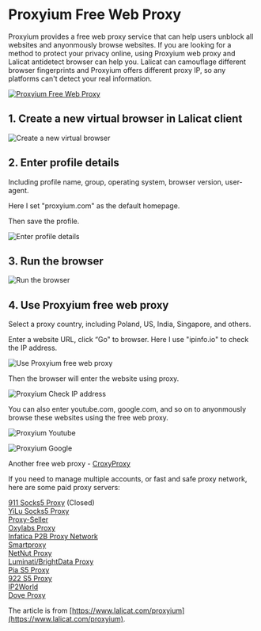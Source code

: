 # Proxyium Free Web Proxy

Proxyium provides a free web proxy service that can help users unblock all websites and anyonmously browse websites. If you are looking for a method to protect your privacy online, using Proxyium web proxy and Lalicat antidetect browser can help you. Lalicat can camouflage different browser fingerprints and Proxyium offers different proxy IP, so any platforms can't detect your real information.

[![Proxyium Free Web Proxy](https://res.cloudinary.com/marcomontalbano/image/upload/v1689146732/video_to_markdown/images/youtube--oXLcnV1x0n4-c05b58ac6eb4c4700831b2b3070cd403.jpg)](https://youtu.be/oXLcnV1x0n4 "Proxyium Free Web Proxy")

## 1. Create a new virtual browser in Lalicat client
![Create a new virtual browser](https://help.lalicat.com/lalicat/wp-content/uploads/2023/06/image-12.png)

## 2. Enter profile details
Including profile name, group, operating system, browser version, user-agent.

Here I set "proxyium.com" as the default homepage.

Then save the profile.

![Enter profile details](https://help.lalicat.com/lalicat/wp-content/uploads/2023/06/image-13.png)

## 3. Run the browser
![Run the browser](https://help.lalicat.com/lalicat/wp-content/uploads/2023/06/image-14.png)

## 4. Use Proxyium free web proxy
Select a proxy country, including Poland, US, India, Singapore, and others.

Enter a website URL, click “Go" to browser. Here I use "ipinfo.io" to check the IP address.

![Use Proxyium free web proxy](https://help.lalicat.com/lalicat/wp-content/uploads/2023/06/image-15.png)

Then the browser will enter the website using proxy.

![Proxyium Check IP address](https://help.lalicat.com/lalicat/wp-content/uploads/2023/06/image-16.png)

You can also enter youtube.com, google.com, and so on to anyonmously browse these websites using the free web proxy.

![Proxyium Youtube](https://help.lalicat.com/lalicat/wp-content/uploads/2023/06/image-17.png)  

![Proxyium Google](https://help.lalicat.com/lalicat/wp-content/uploads/2023/06/image-18.png)  

Another free web proxy - [CroxyProxy](https://www.lalicat.com/croxy-proxy)

If you need to manage multiple accounts, or fast and safe proxy network, here are some paid proxy servers:

[911 Socks5 Proxy](https://www.lalicat.com/911-socks5-proxy) (Closed)  
[YiLu Socks5 Proxy](https://www.lalicat.com/yilus5-proxy)  
[Proxy-Seller](https://www.lalicat.com/proxy-seller)  
[Oxylabs Proxy](https://www.lalicat.com/lalicat-browser-integrate-with-oxylabs-proxy)  
[Infatica P2B Proxy Network](https://www.lalicat.com/infatica-p2b-proxy-network)  
[Smartproxy](https://www.lalicat.com/how-to-use-smart-proxy-in-lalicat)  
[NetNut Proxy](https://www.lalicat.com/netnut-proxy)  
[Luminati/BrightData Proxy](https://www.lalicat.com/luminati-brightdata-proxy)  
[Pia S5 Proxy](https://www.lalicat.com/pia-proxy)  
[922 S5 Proxy](https://www.lalicat.com/922-s5-proxy)  
[IP2World](https://www.lalicat.com/ip2world-proxy)  
[Dove Proxy](https://www.lalicat.com/dove-proxy-2)  

The article is from [https://www.lalicat.com/proxyium](https://www.lalicat.com/proxyium).
